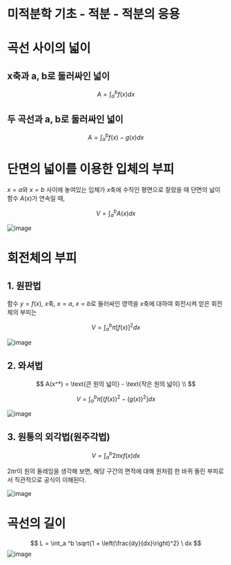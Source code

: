 # 미적분학 기초 - 적분 - 적분의 응용
# 곡선 사이의 넓이

## x축과 a, b로 둘러싸인 넓이

$$
A = \int_a^b f(x)dx
$$

## 두 곡선과 a, b로 둘러싸인 넓이

$$
A = \int _a^b f(x)-g(x) dx
$$

# 단면의 넓이를 이용한 입체의 부피

$x=a$와 $x=b$ 사이에 놓여있는 입체가 $x$축에 수직인 평면으로 잘랐을 때 단면의 넓이 함수 $A(x)$가 연속일 때, 

$$
V = \int_a^b A(x)dx
$$

![image](https://github.com/user-attachments/assets/3fa0ba19-ad88-4a8f-8c22-88554878b16b)


# 회전체의 부피

## 1. 원판법

함수 $y=f(x)$, $x$축, $x=a$, $x=b$로 둘러싸인 영역을 $x$축에 대하여 회전시켜 얻은 회전체의 부피는

$$
V=\int_a^b \pi[f(x)]^2dx
$$

![image](https://github.com/user-attachments/assets/bc45290e-0000-49db-bdcd-93017fa9b9fe)


## 2. 와셔법

$$
A(x^*) = \text{큰 원의 넓이} - \text{작은 원의 넓이} \\
$$

$$
V= \int_a^b \pi [(f(x))^2 - (g(x))^2] dx
$$

![image](https://github.com/user-attachments/assets/93c14d0f-23c3-44d5-ac2b-959a14c3049e)


## 3. 원통의 외각법(원주각법)

$$
V=\int_a^b 2\pi xf(x)dx
$$

$2 \pi r$이 원의 둘레임을 생각해 보면, 해당 구간의 면적에 대해 원처럼 한 바퀴 돌린 부피로서 직관적으로 공식이 이해된다.

![image](https://github.com/user-attachments/assets/506087a1-d45d-4eb1-a54b-d28fef1a2cd6)


# 곡선의 길이

$$
L = \int_a ^b \sqrt{1 + \left(\frac{dy}{dx}\right)^2} \ dx
$$
![image](https://github.com/user-attachments/assets/beb59ea8-fce5-4f76-b024-2fee23df05fb)

